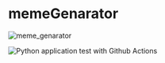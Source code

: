 # memeGenarator
![meme_genarator](https://github.com/buniumasta/meme_genarator/actions/workflows/main.yml/badge.svg)

![Python application test with Github Actions](https://github.com/buniumasta/flask-ml-azure-serverless/workflows/Python%20application%20test%20with%20Github%20Actions/badge.svg)

